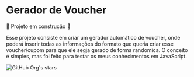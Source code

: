 # Gerador de Voucher

:construction: Projeto em construção :construction:

Esse projeto consiste em criar um gerador automático de voucher, onde poderá inserir todas as informações do formato que queria criar esse voucher/cupom para que ele segja gerado de forma randomica. O conceito é simples, mas foi feito para testar os meus conhecimentos em JavaScript.



![GitHub Org's stars](https://img.shields.io/github/stars/camilafernanda?style=social)
